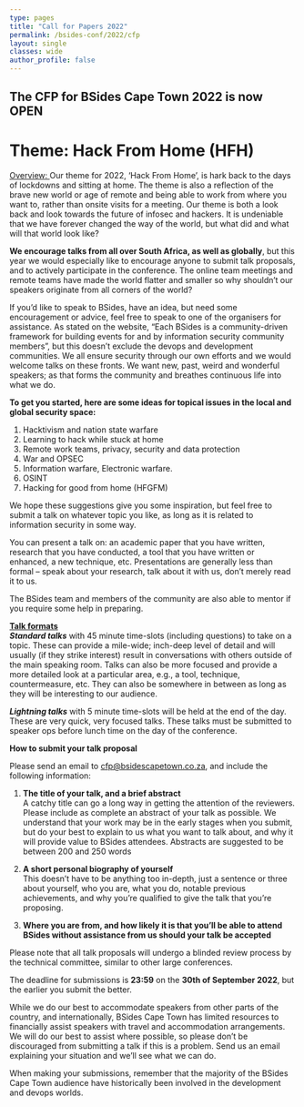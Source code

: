 ```yaml
---
type: pages
title: "Call for Papers 2022"
permalink: /bsides-conf/2022/cfp
layout: single
classes: wide
author_profile: false
---
```



## The CFP for BSides Cape Town 2022 is now OPEN


# Theme: Hack From Home (HFH)

<u>Overview: </u>
Our theme for 2022, ‘Hack From Home’, is hark back to the days of lockdowns and sitting at home. The theme is also a reflection of the brave new world or age of remote and being able to work from where you want to, rather than onsite visits for a meeting. Our theme is both a look back and look towards the future of infosec and hackers. It is undeniable that we have forever changed the way of the world, but what did and what will that world look like? 

**We encourage talks from all over South Africa, as well as globally**, but this year we would especially like to encourage anyone to submit talk proposals, and to actively participate in the conference. The online team meetings and remote teams have made the world flatter and smaller so why shouldn’t our speakers originate from all corners of the world?

If you’d like to speak to BSides, have an idea, but need some encouragement or advice, feel free to speak to one of the organisers for assistance. As stated on the website, “Each BSides is a community-driven framework for building events for and by information security community members”, but this doesn’t exclude the devops and development communities. We all ensure security through our own efforts and we would welcome talks on these fronts. We want new, past, weird and wonderful speakers; as that forms the community and breathes continuous life into what we do.

**To get you started, here are some ideas for topical issues in the local and global security space:**



1. Hacktivism and nation state warfare
2. Learning to hack while stuck at home
3. Remote work teams, privacy, security and data protection
4. War and OPSEC
5. Information warfare, Electronic warfare.
6. OSINT
7. Hacking for good from home (HFGFM)

We hope these suggestions give you some inspiration, but feel free to submit a talk on whatever topic you like, as long as it is related to information security in some way.


You can present a talk on: an academic paper that you have written, research that you have conducted, a tool that you have written or enhanced, a new technique, etc. Presentations are generally less than formal – speak about your research, talk about it with us, don’t merely read it to us.

The BSides team and members of the community are also able to mentor if you require some help in preparing.


**<u>Talk formats</u>**  
**_Standard talks_** with 45 minute time-slots (including questions) to take on a topic. These can  provide a mile-wide; inch-deep level of detail and will usually (if they strike interest) result in conversations with others outside of the main speaking room. Talks can also be more focused and provide a more detailed look at a particular area, e.g., a tool, technique, countermeasure, etc. They can also be somewhere in between as long as they will be interesting to our audience.

**_Lightning talks_** with 5 minute time-slots will be held at the end of the day. These are very quick, very focused talks. These talks must be submitted to speaker ops before lunch time on the day of the conference.

**How to submit your talk proposal**

Please send an email to cfp@bsidescapetown.co.za, and include the following information:

 
1. **The title of your talk, and a brief abstract**\
A catchy title can go a long way in getting the attention of the reviewers. Please include as complete an abstract of your talk as possible. We understand that your work may be in the early stages when you submit, but do your best to explain to us what you want to talk about, and why it will provide value to BSides attendees. Abstracts are suggested to be between 200 and 250 words 

2. **A short personal biography of yourself**\
This doesn’t have to be anything too in-depth, just a sentence or three about yourself, who you are, what you do, notable previous achievements, and why you’re qualified to give the talk that you’re proposing. 

3. **Where you are from, and how likely it is that you’ll be able to attend BSides without assistance from us should your talk be accepted**  

Please note that all talk proposals will undergo a blinded review process by the technical committee, similar to other large conferences.

The deadline for submissions is **23:59** on the **30th of September 2022**, but the earlier you submit the better.  

While we do our best to accommodate speakers from other parts of the country, and internationally, BSides Cape Town has limited resources to financially assist speakers with travel and accommodation arrangements. We will do our best to assist where possible, so please don’t be discouraged from submitting a talk if this is a problem. Send us an email explaining your situation and we’ll see what we can do. 


When making your submissions, remember that the majority of the BSides Cape Town audience have historically been involved in the development and devops worlds.
